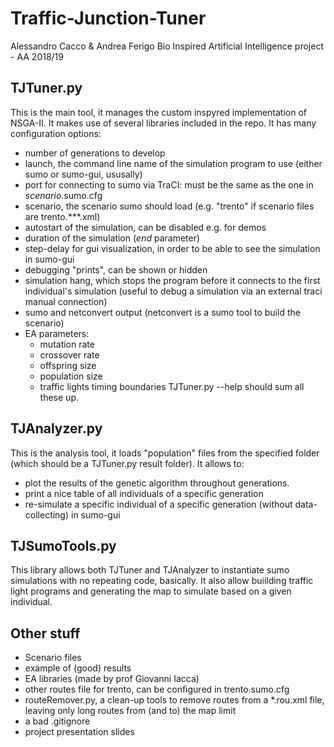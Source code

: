 # Traffic-Junction-Tuner
Alessandro Cacco & Andrea Ferigo Bio Inspired Artificial Intelligence project - AA 2018/19

## TJTuner.py
This is the main tool, it manages the custom inspyred implementation of NSGA-II. It makes use of several libraries included in the repo.
It has many configuration options:
  - number of generations to develop
  - launch, the command line name of the simulation program to use (either sumo or sumo-gui, ususally)
  - port for connecting to sumo via TraCI: must be the same as the one in *scenario*.sumo.cfg
  - scenario, the scenario sumo should load (e.g. "trento" if scenario files are trento.***.xml)
  - autostart of the simulation, can be disabled e.g. for demos
  - duration of the simulation (*end* parameter)
  - step-delay for gui visualization, in order to be able to see the simulation in sumo-gui
  - debugging "prints", can be shown or hidden
  - simulation hang, which stops the program before it connects to the first individual's simulation (useful to debug a simulation via an external traci manual connection)
  - sumo and netconvert output (netconvert is a sumo tool to build the scenario)
  - EA parameters:
    - mutation rate
    - crossover rate
    - offspring size
    - population size
    - traffic lights timing boundaries
TJTuner.py --help should sum all these up.

## TJAnalyzer.py 
This is the analysis tool, it loads "population" files from the specified folder (which should be a TJTuner.py result folder). 
It allows to:
  - plot the results of the genetic algorithm throughout generations.
  - print a nice table of all individuals of a specific generation
  - re-simulate a specific individual of a specific generation (without data-collecting) in sumo-gui

## TJSumoTools.py
This library allows both TJTuner and TJAnalyzer to instantiate sumo simulations with no repeating code, basically. It also allow buiilding traffic light programs and generating the map to simulate based on a given individual.

## Other stuff
  - Scenario files
  - example of (good) results
  - EA libraries (made by prof Giovanni Iacca)
  - other routes file for trento, can be configured in trento.sumo.cfg
  - routeRemover.py, a clean-up tools to remove routes from a *.rou.xml file, leaving only long routes from (and to) the map limit
  - a bad .gitignore
  - project presentation slides

